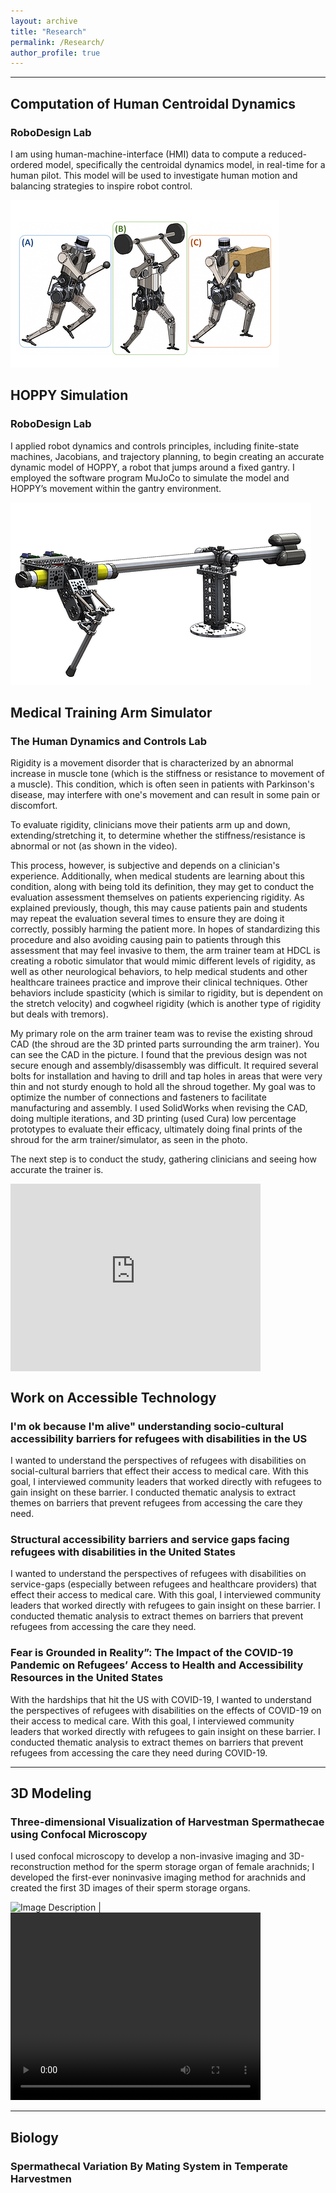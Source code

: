 ```yaml
---
layout: archive
title: "Research"
permalink: /Research/
author_profile: true
---
```

---

## Computation of Human Centroidal Dynamics 
### RoboDesign Lab

I am using human-machine-interface (HMI) data to compute a reduced-ordered model, specifically the centroidal dynamics model, in real-time for a human pilot. This model will be used to investigate human motion and balancing strategies to inspire robot control.

<div>
  <img src="https://github.com/annikas5/annikasrinivasan.github.io/blob/c739cd06d5683a4a2fd5f4504643efd36618ebc4/files/RL_CDH.png"; width:50%;">
</div>

##  HOPPY Simulation
### RoboDesign Lab

I applied robot dynamics and controls principles, including finite-state machines, Jacobians, and trajectory planning, to begin creating an accurate dynamic model of HOPPY, a robot that jumps around a fixed gantry. I employed the software program MuJoCo to simulate the model and HOPPY’s movement within the gantry environment.

<div>
  <img src="https://github.com/annikas5/annikasrinivasan.github.io/blob/dcde403a9db26d64c869ac00b3708aadad6519da/files/RL_HS.png"; width:50%;">
</div>

## Medical Training Arm Simulator
### The Human Dynamics and Controls Lab

Rigidity is a movement disorder that is characterized by an abnormal increase in muscle tone (which is the stiffness or resistance to movement of a muscle). This condition, which is often seen in patients with Parkinson's disease, may interfere with one's movement and can result in some pain or discomfort.

To evaluate rigidity, clinicians move their patients arm up and down, extending/stretching it, to determine whether the stiffness/resistance is abnormal or not (as shown in the video).

This process, however, is subjective and depends on a clinician's experience. Additionally, when medical students are learning about this condition, along with being told its definition, they may get to conduct the evaluation assessment themselves on patients experiencing rigidity. As explained previously, though, this may cause patients pain and students may repeat the evaluation several times to ensure they are doing it correctly, possibly harming the patient more. In hopes of standardizing this procedure and also avoiding causing pain to patients through this assessment that may feel invasive to them, the arm trainer team at HDCL is creating a robotic simulator that would mimic different levels of rigidity, as well as other neurological behaviors, to help medical students and other healthcare trainees practice and improve their clinical techniques. Other behaviors include spasticity (which is similar to rigidity, but is dependent on the stretch velocity) and cogwheel rigidity (which is another type of rigidity but deals with tremors). 

My primary role on the arm trainer team was to revise the existing shroud CAD (the shroud are the 3D printed parts surrounding the arm trainer). You can see the CAD in the picture. I found that the previous design was not secure enough and assembly/disassembly was difficult. It required several bolts for installation and having to drill and tap holes in areas that were very thin and not sturdy enough to hold all the shroud together. My goal was to optimize the number of connections and fasteners to facilitate manufacturing and assembly. I used SolidWorks when revising the CAD, doing multiple iterations, and 3D printing (used Cura) low percentage prototypes to evaluate their efficacy, ultimately doing final prints of the shroud for the arm trainer/simulator, as seen in the photo.

The next step is to conduct the study, gathering clinicians and seeing how accurate the trainer is.

<div style="display:flex;">
  <iframe width="400" height="300" src="https://www.youtube.com/embed/sTsnueVdgew" frameborder="0" allow="accelerometer;     
  autoplay; encrypted-media; gyroscope; picture-in-picture" allowfullscreen></iframe>
</div>

## Work on Accessible Technology


### I'm ok because I'm alive" understanding socio-cultural accessibility barriers for refugees with disabilities in the US

I wanted to understand the perspectives of refugees with disabilities on social-cultural barriers that effect their access to medical care.  With this goal, I interviewed community leaders that worked directly with refugees to gain insight on these barrier. I conducted thematic analysis to extract themes on barriers that prevent refugees from accessing the care they need.

### Structural accessibility barriers and service gaps facing refugees with disabilities in the United States

I wanted to understand the perspectives of refugees with disabilities on service-gaps (especially between refugees and healthcare providers) that effect their access to medical care.  With this goal, I interviewed community leaders that worked directly with refugees to gain insight on these barrier. I conducted thematic analysis to extract themes on barriers that prevent refugees from accessing the care they need.

### Fear is Grounded in Reality”: The Impact of the COVID-19 Pandemic on Refugees’ Access to Health and Accessibility Resources in the United States

With the hardships that hit the US with COVID-19, I wanted to understand the perspectives of refugees with disabilities on the effects of COVID-19 on their access to medical care.  With this goal, I interviewed community leaders that worked directly with refugees to gain insight on these barrier. I conducted thematic analysis to extract themes on barriers that prevent refugees from accessing the care they need during COVID-19.

---

## 3D Modeling 

### Three-dimensional Visualization of Harvestman Spermathecae using Confocal Microscopy

I used confocal microscopy to develop a non-invasive imaging and 3D-reconstruction method for the sperm storage organ of female arachnids; I developed the first-ever noninvasive imaging method for arachnids and created the first 3D images of their sperm storage organs. 



![Image Description](http://zkarachi.github.io/files/spermathecae.png) | <video src="http://zkarachi.github.io/files/Spermatheca_25_leftside.mp4" controls width="400" height="300"></video>



---


## Biology

### Spermathecal Variation By Mating System in Temperate Harvestmen
